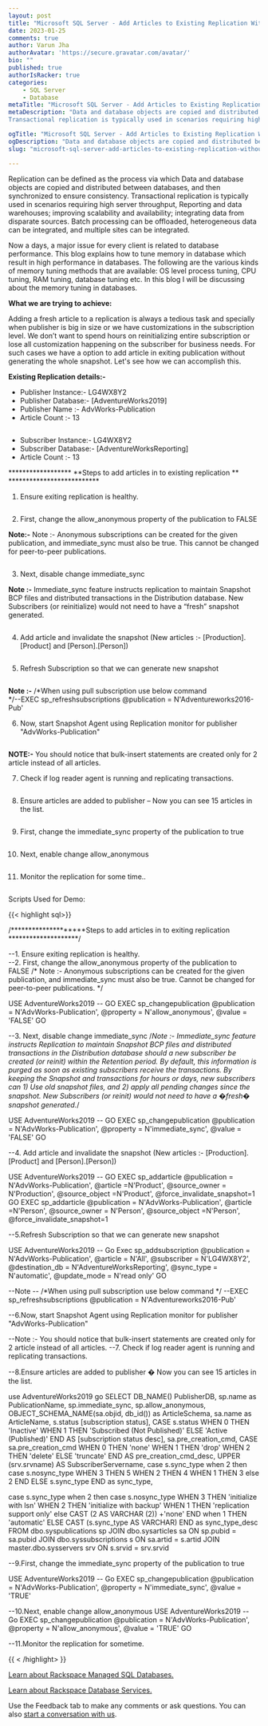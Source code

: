 ```yaml
---
layout: post
title: "Microsoft SQL Server - Add Articles to Existing Replication Without Reinitializing Snapshot"
date: 2023-01-25
comments: true
author: Varun Jha
authorAvatar: 'https://secure.gravatar.com/avatar/'
bio: ""
published: true
authorIsRacker: true
categories:
    - SQL Server
    - Database
metaTitle: "Microsoft SQL Server - Add Articles to Existing Replication Without Reinitializing Snapshot"
metaDescription: "Data and database objects are copied and distributed between databases, and then synchronized to ensure consistency.
Transactional replication is typically used in scenarios requiring high server throughput, Reporting and data warehouses; improving scalability and availability; integrating data from disparate sources. Batch processing can be offloaded, heterogeneous data can be integrated, and multiple sites can be integrated."

ogTitle: "Microsoft SQL Server - Add Articles to Existing Replication Without Reinitializing Snapshot"
ogDescription: "Data and database objects are copied and distributed between databases, and then synchronized to ensure consistency. Transactional replication is typically used in scenarios requiring high server throughput, Reporting and data warehouses; improving scalability and availability; integrating data from disparate sources. Batch processing can be offloaded, heterogeneous data can be integrated, and multiple sites can be integrated."
slug: "microsoft-sql-server-add-articles-to-existing-replication-without-reinitializing-snapshot"

---
```


Replication can be defined as the process via which Data and database objects are copied and distributed between databases, and then synchronized to ensure consistency.
Transactional replication is typically used in scenarios requiring high server throughput, Reporting and data warehouses; improving scalability and availability; integrating data from disparate sources. Batch processing can be offloaded, heterogeneous data can be integrated, and multiple sites can be integrated.


<!--more-->

 Now a days, a major issue for every client is related to database performance. This blog explains how to tune memory in database which result in high performance in databases.
The following are the various kinds of memory tuning methods that are available: OS level process tuning, CPU tuning, RAM tuning, database tuning etc. In this blog I will be discussing about the memory tuning in databases.

**What we are trying to achieve:** 

Adding a fresh article to a replication is always a tedious task and specially when publisher is big in size or we have customizations in the subscription level. We don’t want to spend hours on reinitializing entire subscription or lose all customization happening on the subscriber for business needs.
For such cases we have a option to add article in exiting publication without generating the whole snapshot. Let's see how we can accomplish this.  


**Existing Replication details:-**

-	Publisher Instance:- LG4WX8Y2
-	Publisher Database:- [AdventureWorks2019]
-	Publisher Name :- AdvWorks-Publication
-	Article Count :- 13

<img src=Picture1.png title="" alt="">

-	Subscriber Instance:- LG4WX8Y2
-	Subscriber Database:- [AdventureWorksReporting]
-	Article Count :- 13

****************** **Steps to add articles in to existing replication ** **************************

1. Ensure exiting replication is healthy.
<img src=Picture2.png title="" alt="">

2. First, change the allow_anonymous property of the publication to FALSE

**Note:-** Note :- Anonymous subscriptions can be created for the given publication, and immediate_sync must also be true. This cannot be changed for peer-to-peer publications.

<img src=Picture3.png title="" alt="">

3. Next, disable change immediate_sync

**Note :-** Immediate_sync feature instructs replication to maintain Snapshot BCP files and distributed transactions in the Distribution database.  New Subscribers (or reinitialize) would not need to have a “fresh” snapshot generated. 

<img src=Picture4.png title="" alt="">

4.	Add article and invalidate the snapshot (New articles :- [Production].[Product] and [Person].[Person])

<img src=Picture5.png title="" alt="">

5. Refresh Subscription so that we can generate new snapshot 
<img src=Picture6.png title="" alt="">

**Note :-** /*When using pull subscription use below command  
*/--EXEC sp_refreshsubscriptions @publication = N'Adventureworks2016-Pub'

6. Now, start Snapshot Agent using Replication monitor for publisher "AdvWorks-Publication"
<img src=Picture7.png title="" alt="">

**NOTE:-** You should notice that bulk-insert statements are created only for 2 article instead of all articles.

7. Check if log reader agent is running and replicating transactions.
<img src=Picture8.png title="" alt="">

8. Ensure articles are added to publisher – Now you can see 15 articles in the list. 
<img src=Picture9.png title="" alt="">

9. First, change the immediate_sync property of the publication to true
<img src=Picture10.png title="" alt="">

10. Next, enable change allow_anonymous
<img src=Picture11.png title="" alt="">

11. Monitor the replication for some time.. 
<img src=Picture12.png title="" alt="">


Scripts Used for Demo:

{{< highlight sql>}}

/********************Steps to add articles in to exiting replication ********************/

--1.	Ensure exiting replication is healthy.  
--2.	First, change the allow_anonymous property of the publication to FALSE
/*       Note :- Anonymous subscriptions can be created for the given publication, and immediate_sync must also be true. 
Cannot be changed for peer-to-peer publications. */
 
USE AdventureWorks2019 -- <Replace Your DB Name>
GO
EXEC sp_changepublication
@publication = N'AdvWorks-Publication',
@property = N'allow_anonymous',
@value = 'FALSE'
GO

--3.	Next, disable change immediate_sync
/*Note :- Immediate_sync feature instructs Replication to maintain Snapshot BCP files and distributed transactions 
in the Distribution database should a new subscriber be created (or reinit) within the Retention period.  By default, 
this information is purged as soon as existing subscribers receive the transactions.  By keeping the Snapshot and transactions for hours or days, 
new subscribers can 1) Use old snapshot files, and 2) apply all pending changes since the snapshot.  New Subscribers (or reinit) 
would not need to have a �fresh� snapshot generated.*/

USE AdventureWorks2019 -- <Replace Your DB Name>
GO
EXEC sp_changepublication
@publication = N'AdvWorks-Publication',
@property = N'immediate_sync',
@value = 'FALSE'
GO

 --4.	Add article and invalidate the snapshot (New articles :- [Production].[Product] and [Person].[Person])

USE AdventureWorks2019 -- <Replace Your DB Name>
GO
EXEC sp_addarticle
@publication = N'AdvWorks-Publication',
@article =N'Product',
@source_owner = N'Production',
@source_object =N'Product',
@force_invalidate_snapshot=1
GO
EXEC sp_addarticle
@publication = N'AdvWorks-Publication',
@article =N'Person',
@source_owner = N'Person',
@source_object =N'Person',
@force_invalidate_snapshot=1

--5.Refresh Subscription so that we can generate new snapshot 

USE AdventureWorks2019 -- <Replace Your DB Name>
Go
Exec sp_addsubscription
@publication = N'AdvWorks-Publication',
@article = N'All',
@subscriber = N'LG4WX8Y2',
@destination_db = N'AdventureWorksReporting',
@sync_type = N'automatic',
@update_mode = N'read only'
GO 

--Note --
/*When using pull subscription use below command  */
--EXEC sp_refreshsubscriptions @publication = N'Adventureworks2016-Pub'

--6.Now, start Snapshot Agent using Replication monitor for publisher "AdvWorks-Publication"
	 
--Note :- You should notice that bulk-insert statements are created only for 2 article instead of all articles.
--7.	Check if log reader agent is running and replicating transactions.

--8.Ensure articles are added to publisher � Now you can see 15 articles in the list. 

use AdventureWorks2019
go
SELECT
DB_NAME() PublisherDB,
sp.name as PublicationName,
sp.immediate_sync,
sp.allow_anonymous,
OBJECT_SCHEMA_NAME(sa.objid, db_id()) as ArticleSchema,
sa.name as ArticleName,
s.status [subscription status],
CASE s.status
       WHEN 0  THEN 'Inactive'
       WHEN 1  THEN  'Subscribed (Not Published)'
       ELSE 'Active (Published)'
END AS [subscription status desc],
sa.pre_creation_cmd,
CASE sa.pre_creation_cmd
       WHEN 0  THEN 'none'
       WHEN 1  THEN 'drop'
       WHEN 2  THEN 'delete'
       ELSE 'truncate'
END AS pre_creation_cmd_desc,
UPPER (srv.srvname) AS SubscriberServername,
case s.sync_type
             when 2 then
                           case s.nosync_type
                                  WHEN 3 THEN 5
                                  WHEN 2 THEN 4
                                  WHEN 1 THEN 3
                                  else 2
                END
                     ELSE s.sync_type
END as sync_type,
 
case s.sync_type
              when 2 then
                 case s.nosync_type
                    WHEN 3 THEN 'initialize with lsn' 
                    WHEN 2 THEN 'initialize with backup'
                    WHEN 1 THEN 'replication support only'
                    else CAST (2 AS VARCHAR (2)) +'none'
                 END
                       when 1 THEN 'automatic'
              ELSE CAST (s.sync_type AS VARCHAR)
END as sync_type_desc
FROM dbo.syspublications sp
JOIN dbo.sysarticles sa ON sp.pubid = sa.pubid
JOIN dbo.syssubscriptions s ON sa.artid = s.artid
JOIN master.dbo.sysservers srv ON s.srvid = srv.srvid



--9.First, change the immediate_sync property of the publication to true

USE AdventureWorks2019 -- <Replace Your DB Name>
Go
EXEC sp_changepublication
@publication = N'AdvWorks-Publication',
@property = N'immediate_sync',
@value = 'TRUE'

--10.Next, enable change allow_anonymous
USE AdventureWorks2019 -- <Replace Your DB Name>
Go
EXEC sp_changepublication
@publication = N'AdvWorks-Publication',
@property = N'allow_anonymous',
@value = 'TRUE'
GO

--11.Monitor the replication for sometime. 

{{ < /highlight> }}
































<a class="cta purple" id="cta" href="https://www.rackspace.com/data/managed-sql">Learn about Rackspace Managed SQL Databases.</a>

<a class="cta purple" id="cta" href="https://www.rackspace.com/data/databases"> Learn about Rackspace Database Services.</a>

Use the Feedback tab to make any comments or ask questions. You can also
[start a conversation with us](https://www.rackspace.com/contact).